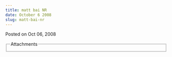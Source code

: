 ```yaml
---
title: matt bai NR
date: October 6 2008
slug: matt-bai-nr
---
```





<span class="date">Posted on Oct 06, 2008    </span>
<fieldset class="fieldgroup group-attachments">
<legend>Attachments</legend>
<div class="field field-type-emvideo field-field-attach-video">
<div class="field-items">
<div class="field-item odd">
<div class="emvideo emvideo-video emvideo-"/>
</div>
</div>
</div>
</fieldset>





